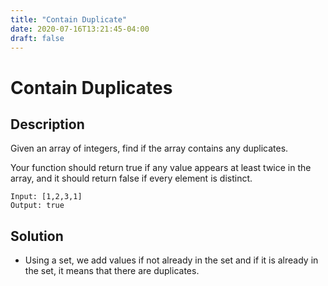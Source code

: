 ```yaml
---
title: "Contain Duplicate"
date: 2020-07-16T13:21:45-04:00
draft: false
---
```


# Contain Duplicates

## Description
Given an array of integers, find if the array contains any duplicates.

Your function should return true if any value appears at least twice in the array, and it should return false if every element is distinct.

```
Input: [1,2,3,1]
Output: true
```

## Solution
- Using a set, we add values if not already in the set and if it is already in the set,
it means that there are duplicates.
